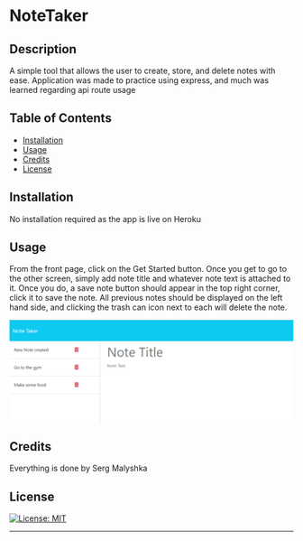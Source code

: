 # NoteTaker

## Description

A simple tool that allows the user to create, store, and delete notes with ease. Application was made to practice using express, and much was learned regarding api route usage

## Table of Contents

- [Installation](#installation)
- [Usage](#usage)
- [Credits](#credits)
- [License](#license)

## Installation

No installation required as the app is live on Heroku

## Usage

From the front page, click on the Get Started button. Once you get to go to the other screen, simply add note title and whatever note text is attached to it. Once you do, a save note button should appear in the top right corner, click it to save the note. All previous notes should be displayed on the left hand side, and clicking the trash can icon next to each will delete the note. 

![basic application usage](Assets/images/screenshot.png)

## Credits

Everything is done by Serg Malyshka

## License

[![License: MIT](https://img.shields.io/badge/License-MIT-yellow.svg)](https://opensource.org/licenses/MIT)

---

